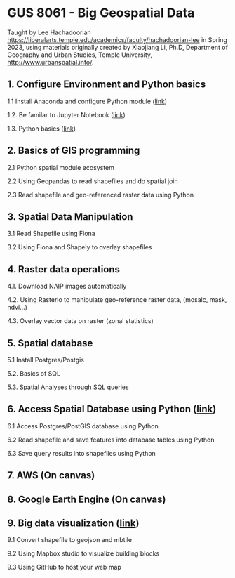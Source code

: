 # GUS 8061 - Big Geospatial Data

Taught by Lee Hachadoorian <https://liberalarts.temple.edu/academics/faculty/hachadoorian-lee> in Spring 2023, using materials originally created by Xiaojiang Li, Ph.D, Department of Geography and Urban Studies, Temple University, <http://www.urbanspatial.info/>.

## 1. Configure Environment and Python basics

1.1 Install Anaconda and configure Python module ([link](lab1-basics-python-spatial-programing/install-anaconda.md))

1.2. Be familar to Jupyter Notebook ([link](lab1-basics-python-spatial-programing/jupyter-notebook.md))

1.3. Python basics ([link](lab1-basics-python-spatial-programing/Basics-python-spatial-data.ipynb))

## 2. Basics of GIS programming

2.1 Python spatial module ecosystem

2.2 Using Geopandas to read shapefiles and do spatial join

2.3 Read shapefile and geo-referenced raster data using Python


## 3. Spatial Data Manipulation

3.1 Read Shapefile using Fiona

3.2 Using Fiona and Shapely to overlay shapefiles


## 4. Raster data operations

4.1. Download NAIP images automatically

4.2. Using Rasterio to manipulate geo-reference raster data, (mosaic, mask, ndvi...)

4.3. Overlay vector data on raster (zonal statistics)

## 5. Spatial database

5.1 Install Postgres/Postgis

5.2. Basics of SQL

5.3. Spatial Analyses through SQL queries

## 6. Access Spatial Database using Python ([link](lab6-access-db-python/querydb_python.ipynb))

6.1 Access Postgres/PostGIS database using Python

6.2 Read shapefile and save features into database tables using Python

6.3 Save query results into shapefiles using Python

## 7. AWS (On canvas)

## 8. Google Earth Engine (On canvas)

## 9. Big data visualization ([link](lab9-geoviz/lab9.buildingblock_viz.md))

9.1 Convert shapefile to geojson and mbtile

9.2 Using Mapbox studio to visualize building blocks

9.3 Using GitHub to host your web map


